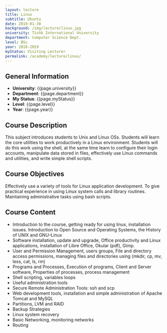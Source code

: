```yaml
---
layout: lecture
title: Linux
subtitle: Ubuntu
date: 2019-01-30
background: /img/lecture/linux.jpg
university: Tishk International University
department: Computer Science Dept.
level: BSc
year: 2018-2019
myStatus: Visiting Lecturer
permalink: /academy/lecture/linux/
---
```


## General Information

- **University**: {{page.university}}
- **Department**: {{page.department}}
- **My Status**: {{page.myStatus}}
- **Level**: {{page.level}}
- **Year**: {{page.year}}

## Course Description

This subject introduces students to Unix and Linux OSs. Students will learn the core utilities to work productively in a Linux environment. Students will do this work using the shell, at the same time learn to configure their login accounts, manipulate data stored in files, effectively use Linux commands and utilities, and write simple shell scripts.

## Course Objectives

Effectively use a variety of tools for Linux application development. To give practical experience in using Linux system calls and library routines. Maintaining administrative tasks using bash scripts.

## Course Content

- Introduction to the course, getting ready for using linux, installation issues. Introduction to Open Source and Operating Systems, the History of UNIX and GNU–Linux
- Software installation, update and upgrade, Office productivity and Linux applications, installation of Libre Office, Okular (pdf), Gimp.
- User and Permission Management, users groups, File and directory access permissions, managing files and directories using (mkdir, cp, mv, less, cat, ls, rm)
- Programs and Processes, Execution of programs, Client and Server software, Properties of processes, process management
- Shell scripting, variables loops
- Useful administration tools
- Secure Remote Administration Tools: ssh and scp
- Web development tools, installation and simple administration of Apache Tomcat and MySQL
- Partitions, LVM and RAID
- Backup Strategies
- Linux system recovery
- Basic Networking, monitoring networks
- Routing
